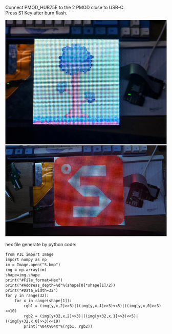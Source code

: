 Connect PMOD_HUB75E to the 2 PMOD close to USB-C.   
Press S1 Key after burn flash.   

![pic1](pic1.jpg)
![pic2](pic2.jpg)

hex file generate by python code:   
```   
from PIL import Image
import numpy as np
im = Image.open("S.bmp")
img = np.array(im)
shape=img.shape
print("#File_format=Hex")
print("#Address_depth=%d"%(shape[0]*shape[1]/2))
print("#Data_width=32")
for y in range(32):
    for x in range(shape[1]):
        rgb1 = (img[y,x,2]>>3)|((img[y,x,1]>>3)<<5)|((img[y,x,0]>>3)<<10)
        rgb2 = (img[y+32,x,2]>>3)|((img[y+32,x,1]>>3)<<5)|((img[y+32,x,0]>>3)<<10)
        print("%04X%04X"%(rgb1, rgb2))
```




